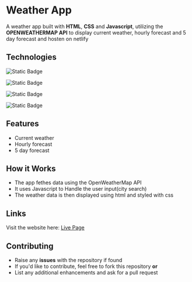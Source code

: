 # Weather App

A weather app built with **HTML**, **CSS** and **Javascript**, utilizing the **OPENWEATHERMAP API** to display current weather, hourly forecast and 5 day forecast
and hosten on netlify

## Technologies
![Static Badge](https://img.shields.io/badge/Html-orange?style=for-the-badge&logo=html5&logoColor=white&link=https%3A%2F%2Fhtml.com%2F)

![Static Badge](https://img.shields.io/badge/css-369?style=for-the-badge&logo=css&logoColor=fff&link=https%3A%2F%2Fwww.quackit.com%2Fcss%2Fgrid%2Fexamples%2Fcss_12_column_grid_examples.cfm)

![Static Badge](https://img.shields.io/badge/Javascript-yellow?style=for-the-badge&logo=Javascript&logoColor=yellow&logoSize=auto&labelColor=black&link=https%3A%2F%2Fen.wikipedia.org%2Fwiki%2FJavaScript)

![Static Badge](https://img.shields.io/badge/netlify-%2300C7B7?style=for-the-badge&logo=netlify&logoColor=black&link=https%3A%2F%2Fwww.netlify.com%2F)

## Features
- Current weather
- Hourly forecast
- 5 day forecast

## How it Works
* The app fethes data using the OpenWeatherMap API
* It uses Javascript to Handle the user input(city search)
* The weather data is then displayed using html and styled with css

## Links
Visit the website here: [Live Page](https://weather-now-capstone.netlify.app/)

## Contributing
- Raise any **issues** with the repository if found
- If you'd like to contribute, feel free to fork this repository  **or**
- List any additional enhancements and ask for a pull request